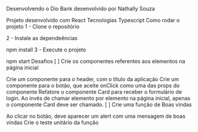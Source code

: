 Desenvolvendo o Dio Bank
desenvolvido por Nathally Souza

Projeto desenvolvido com React
Tecnologias
Typescript
Como rodar o projeto
1 - Clone o repositório

2 - Instale as dependeências

npm install
3 - Execute o projeto

npm start
Desafios
[ ] Crie os componentes referentes aos elementos na página inicial

Crie um componente para o header, com o título da aplicação
Crie um componente para o botão, que aceite onClick como uma das props do componente
Refatore o componente Card para receber o formulário de login. Ao invés de chamar elemento por elemento na página inicial, apenas o componente Card deve ser chamado.
[ ] Crie uma função de Boas vindas

Ao clicar no botão, deve aparecer um alert com uma mensagem de boas vindas
Crie o teste unitário da função